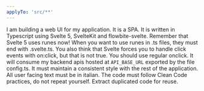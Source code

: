 ```yaml
---
applyTo: 'src/**'
---
```

I am building a web UI for my application. It is a SPA. 
It is written in Typescript using Svelte 5, SvelteKit and flowbite-svelte. Remember that Svelte 5 uses runes now! When you
want to use runes in .ts files, they must end with .svelte.ts.
You also think that Svelte forces you to handle click events with on:click, but that is not true. You should use regular onclick.
It will consume my backend apis hosted at `API_BASE_URL` exported by the file config.ts.
It must maintain a consistent style with the rest of the application.
All user facing text must be in italian.
The code must follow Clean Code practices, do not repeat yourself. Extract duplicated code for reuse.